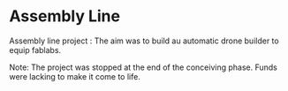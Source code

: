 # Assembly Line

Assembly line project : The aim was to build au automatic drone builder to equip fablabs.

Note: The project was stopped at the end of the conceiving phase. Funds were lacking to make it come to life.
